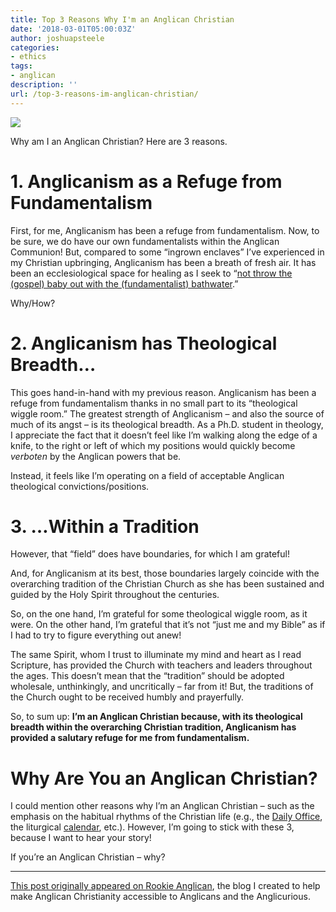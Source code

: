 ```yaml
---
title: Top 3 Reasons Why I'm an Anglican Christian
date: '2018-03-01T05:00:03Z'
author: joshuapsteele
categories:
- ethics
tags:
- anglican
description: ''
url: /top-3-reasons-im-anglican-christian/
---
```

[![](http://anglicanpastor.com/wp-content/uploads/2017/01/RA-Logo-Black-Transparent-Background-200x167.png)](http://anglicanpastor.com/rookieanglican/)

Why am I an Anglican Christian? Here are 3 reasons.

# 1. Anglicanism as a Refuge from Fundamentalism

First, for me, Anglicanism has been a refuge from fundamentalism. Now, to be sure, we do have our own fundamentalists within the Anglican Communion! But, compared to some “ingrown enclaves” I’ve experienced in my Christian upbringing, Anglicanism has been a breath of fresh air. It has been an ecclesiological space for healing as I seek to “[not throw the (gospel) baby out with the (fundamentalist) bathwater](http://www.patheos.com/blogs/rogereolson/2012/08/on-not-throwing-the-baby-out-with-the-bathwater-a-message-for-abused-ex-fundamentalists/).”

Why/How?

# 2. Anglicanism has Theological Breadth…

This goes hand-in-hand with my previous reason. Anglicanism has been a refuge from fundamentalism thanks in no small part to its “theological wiggle room.” The greatest strength of Anglicanism – and also the source of much of its angst – is its theological breadth. As a Ph.D. student in theology, I appreciate the fact that it doesn’t feel like I’m walking along the edge of a knife, to the right or left of which my positions would quickly become *verboten* by the Anglican powers that be.

Instead, it feels like I’m operating on a field of acceptable Anglican theological convictions/positions.

# 3. …Within a Tradition

However, that “field” does have boundaries, for which I am grateful!

And, for Anglicanism at its best, those boundaries largely coincide with the overarching tradition of the Christian Church as she has been sustained and guided by the Holy Spirit throughout the centuries.

So, on the one hand, I’m grateful for some theological wiggle room, as it were. On the other hand, I’m grateful that it’s not “just me and my Bible” as if I had to try to figure everything out anew!

The same Spirit, whom I trust to illuminate my mind and heart as I read Scripture, has provided the Church with teachers and leaders throughout the ages. This doesn’t mean that the “tradition” should be adopted wholesale, unthinkingly, and uncritically – far from it! But, the traditions of the Church ought to be received humbly and prayerfully.

So, to sum up: **I’m an Anglican Christian because, with its theological breadth within the overarching Christian tradition, Anglicanism has provided a salutary refuge for me from fundamentalism.**

# Why Are You an Anglican Christian?

I could mention other reasons why I’m an Anglican Christian – such as the emphasis on the habitual rhythms of the Christian life (e.g., the [Daily Office](http://anglicanpastor.com/dailyofficebooklet/), the liturgical [calendar](http://anglicanpastor.com/what-time-is-it-an-overview-of-the-church-calendar-and-liturgical-year/), etc.). However, I’m going to stick with these 3, because I want to hear your story!

If you’re an Anglican Christian – why?

---

[This post originally appeared on Rookie Anglican](http://anglicanpastor.com/top-3-reasons-why-im-an-anglican-christian/), the blog I created to help make Anglican Christianity accessible to Anglicans and the Anglicurious.